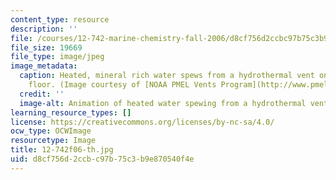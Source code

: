 ```yaml
---
content_type: resource
description: ''
file: /courses/12-742-marine-chemistry-fall-2006/d8cf756d2ccbc97b75c3b9e870540f4e_12-742f06-th.jpg
file_size: 19669
file_type: image/jpeg
image_metadata:
  caption: Heated, mineral rich water spews from a hydrothermal vent on the ocean
    floor. (Image courtesy of [NOAA PMEL Vents Program](http://www.pmel.noaa.gov/vents/).)
  credit: ''
  image-alt: Animation of heated water spewing from a hydrothermal vent.
learning_resource_types: []
license: https://creativecommons.org/licenses/by-nc-sa/4.0/
ocw_type: OCWImage
resourcetype: Image
title: 12-742f06-th.jpg
uid: d8cf756d-2ccb-c97b-75c3-b9e870540f4e
---
```

